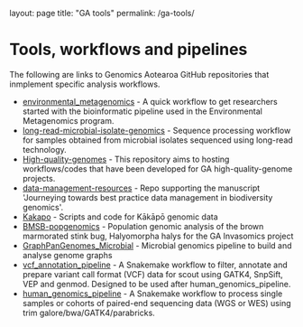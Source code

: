 layout: page
title: "GA tools"
permalink: /ga-tools/

# Tools, workflows and pipelines

The following are links to Genomics Aotearoa GitHub repositories that inmplement specific 
analysis workflows.

- [environmental_metagenomics](https://github.com/GenomicsAotearoa/environmental_metagenomics) - A quick workflow to get researchers started with the bioinformatic pipeline used in the Environmental Metagenomics program.
- [long-read-microbial-isolate-genomics](https://github.com/GenomicsAotearoa/long-read-microbial-isolate-genomics) - Sequence processing workflow for samples obtained from microbial isolates sequenced using long-read technology.
- [High-quality-genomes](https://github.com/GenomicsAotearoa/High-quality-genomes) - This repository aims to hosting workflows/codes that have been developed for GA high-quality-genome projects.
- [data-management-resources](https://github.com/GenomicsAotearoa/data-management-resources) - Repo supporting the manuscript 'Journeying towards best practice data management in biodiversity genomics'.
- [Kakapo](https://github.com/GenomicsAotearoa/Kakapo) - Scripts and code for Kākāpō genomic data
- [BMSB-popgenomics](https://github.com/GenomicsAotearoa/BMSB-popgenomics) - Population genomic analysis of the brown marmorated stink bug, Halyomorpha halys for the GA Invasomics project
- [GraphPanGenomes_Microbial](https://github.com/GenomicsAotearoa/GraphPanGenomes_Microbial) - Microbial genomics pipeline to build and analyse genome graphs
- [vcf_annotation_pipeline](https://github.com/GenomicsAotearoa/vcf_annotation_pipeline) - A Snakemake workflow to filter, annotate and prepare variant call format (VCF) data for scout using GATK4, SnpSift, VEP and genmod. Designed to be used after human_genomics_pipeline.
- [human_genomics_pipeline](https://github.com/GenomicsAotearoa/human_genomics_pipeline) - A Snakemake workflow to process single samples or cohorts of paired-end sequencing data (WGS or WES) using trim galore/bwa/GATK4/parabricks.

